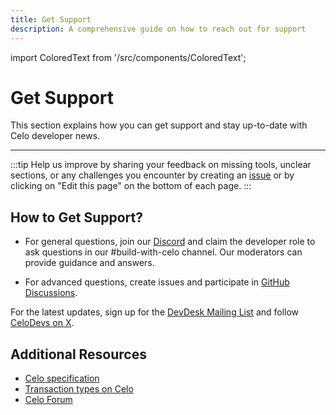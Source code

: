 ```yaml
---
title: Get Support
description: A comprehensive guide on how to reach out for support
---
```


import ColoredText from '/src/components/ColoredText';

# Get Support

This section explains how you can get support and stay up-to-date with Celo developer news.

---

:::tip
Help us improve by sharing your feedback on missing tools, unclear sections, or any challenges you encounter by creating an [issue](https://github.com/celo-org/docs/issues/new) or by clicking on "Edit this page" on the bottom of each page.
:::

## How to Get Support?

- For general questions, join our <ColoredText>[Discord](https://discord.com/invite/celo)</ColoredText> and claim the developer role to ask questions in our #build-with-celo channel. Our moderators can provide guidance and answers.

- For advanced questions, create issues and participate in <ColoredText>[GitHub Discussions](https://github.com/orgs/celo-org/discussions)</ColoredText>.

For the latest updates, sign up for the <ColoredText>[DevDesk Mailing List](https://embeds.beehiiv.com/eeadfef4-2f0c-45ce-801c-b920827d5cd2)</ColoredText> and follow <ColoredText>[CeloDevs on X](https://x.com/CeloDevs)</ColoredText>.

## Additional Resources

- [Celo specification](https://specs.celo.org/)
- [Transaction types on Celo](https://github.com/celo-org/txtypes)
- [Celo Forum](https://forum.celo.org/)
